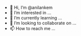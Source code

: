 - 👋 Hi, I’m @anilankem
- 👀 I’m interested in ...
- 🌱 I’m currently learning ...
- 💞️ I’m looking to collaborate on ...
- 📫 How to reach me ...

<!---
anilankem/anilankem is a ✨ special ✨ repository because its `README.md` (this file) appears on your GitHub profile.
You can click the Preview link to take a look at your changes.
--->
